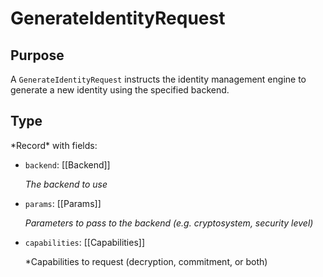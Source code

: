 # GenerateIdentityRequest

## Purpose

<!-- --8<-- [start:purpose] -->
A `GenerateIdentityRequest` instructs the identity management engine to generate a new identity using the specified backend.
<!-- --8<-- [end:purpose] -->

## Type

<!-- --8<-- [start:type] -->
<div class="type">
*Record* with fields:

- `backend`: [[Backend]]

  *The backend to use*

- `params`: [[Params]]

  *Parameters to pass to the backend (e.g. cryptosystem, security level)*

- `capabilities`: [[Capabilities]]

  *Capabilities to request (decryption, commitment, or both)
</div>
<!-- --8<-- [end:type] -->
